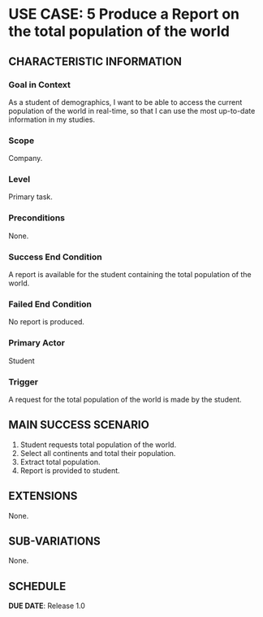 # USE CASE: 5 Produce a Report on the total population of the world

## CHARACTERISTIC INFORMATION

### Goal in Context

As a student of demographics, I want to be able to access the current population of the world in real-time, so that I can use the most up-to-date information in my studies.

### Scope

Company.

### Level

Primary task.

### Preconditions

None.

### Success End Condition

A report is available for the student containing the total population of the world.

### Failed End Condition

No report is produced.

### Primary Actor

Student

### Trigger

A request for the total population of the world is made by the student.

## MAIN SUCCESS SCENARIO

1. Student requests total population of the world.
2. Select all continents and total their population.
3. Extract total population.
4. Report is provided to student.

## EXTENSIONS

None.

## SUB-VARIATIONS

None.

## SCHEDULE

**DUE DATE**: Release 1.0